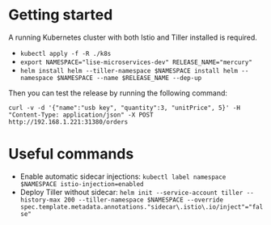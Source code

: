 # Getting started
A running Kubernetes cluster with both Istio and Tiller installed is required.
* `kubectl apply -f -R ./k8s`
* `export NAMESPACE="lise-microservices-dev" RELEASE_NAME="mercury"` 
* `helm install helm --tiller-namespace $NAMESPACE install helm --namespace $NAMESPACE --name $RELEASE_NAME --dep-up`

Then you can test the release by running the following command:
```shell script
curl -v -d '{"name":"usb key", "quantity":3, "unitPrice", 5}' -H "Content-Type: application/json" -X POST http://192.168.1.221:31380/orders
```

# Useful commands
* Enable automatic sidecar injections: `kubectl label namespace $NAMESPACE istio-injection=enabled`
* Deploy Tiller without sidecar: `helm init --service-account tiller --history-max 200 --tiller-namespace $NAMESPACE --override spec.template.metadata.annotations."sidecar\.istio\.io/inject"="false"`